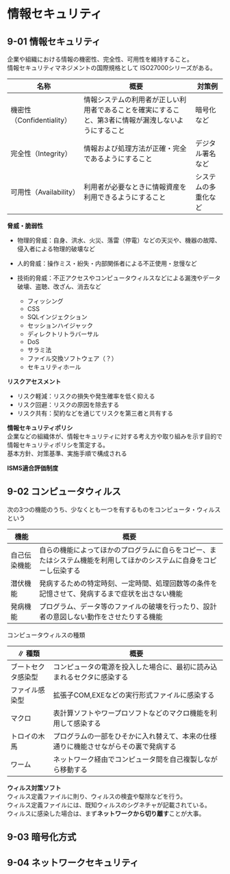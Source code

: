 # 情報セキュリティ

## 9-01 情報セキュリティ

企業や組織における情報の機密性、完全性、可用性を維持すること。  
情報セキュリティマネジメントの国際規格として ISO27000シリーズがある。  

| 名称 | 概要 | 対策例 |
| - | - | - |
| 機密性（Confidentiality） | 情報システムの利用者が正しい利用者であることを確実にすること、第3者に情報が漏洩しないようにすること | 暗号化など |
| 完全性（Integrity） | 情報および処理方法が正確・完全であるようにすること | デジタル署名など |
| 可用性（Availability） | 利用者が必要なときに情報資産を利用できるようにすること | システムの多重化など |

**脅威・脆弱性**  

* 物理的脅威：自身、洪水、火災、落雷（停電）などの天災や、機器の故障、侵入者による物理的破壊など

* 人的脅威：操作ミス・紛失・内部関係者による不正使用・怠慢など

* 技術的脅威：不正アクセスやコンピュータウィルスなどによる漏洩やデータ破壊、盗聴、改ざん、消去など
  * フィッシング
  * CSS
  * SQLインジェクション
  * セッションハイジャック
  * ディレクトリトラバーサル
  * DoS
  * サラミ法
  * ファイル交換ソフトウェア（？）
  * セキュリティホール

**リスクアセスメント**  

* リスク軽減：リスクの損失や発生確率を低く抑える
* リスク回避：リスクの原因を除去する
* リスク共有：契約などを通じてリスクを第三者と共有する

**情報セキュリティポリシ**  
企業などの組織体が、情報セキュリティに対する考え方や取り組みを示す目的で情報セキュリティポリシを策定する。  
基本方針、対策基準、実施手順で構成される

**ISMS適合評価制度**  

## 9-02 コンピュータウィルス

次の3つの機能のうち、少なくとも一つを有するものをコンピュータ・ウィルスという

| 機能 | 概要 |
| - | - |
| 自己伝染機能 | 自らの機能によってほかのプログラムに自らをコピー、またはシステム機能を利用してほかのシステムに自身をコピーし伝染する |
| 潜伏機能 | 発病するための特定時刻、一定時間、処理回数等の条件を記憶させて、発病するまで症状を出さない機能 |
| 発病機能 | プログラム、データ等のファイルの破壊を行ったり、設計者の意図しない動作をさせたりする機能 |

コンピュータウィルスの種類

∥ 種類 | 概要 |
| - | - |
| ブートセクタ感染型 | コンピュータの電源を投入した場合に、最初に読み込まれるセクタに感染する |
| ファイル感染型 | 拡張子COM,EXEなどの実行形式ファイルに感染する |
| マクロ | 表計算ソフトやワープロソフトなどのマクロ機能を利用して感染する |
| トロイの木馬 | プログラムの一部をひそかに入れ替えて、本来の仕様通りに機能させながらその裏で発病する |
| ワーム | ネットワーク経由でコンピュータ間を自己複製しながら移動する |

**ウィルス対策ソフト**  
ウィルス定義ファイルに則り、ウィルスの検査や駆除などを行う。  
ウィルス定義ファイルには、既知ウィルスのシグネチャが記載されている。  
ウィルスに感染した場合は、まず**ネットワークから切り離す**ことが大事。



## 9-03 暗号化方式

## 9-04 ネットワークセキュリティ